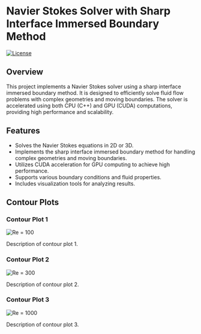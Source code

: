 # Navier Stokes Solver with Sharp Interface Immersed Boundary Method

[![License](https://img.shields.io/badge/License-MIT-blue.svg)](LICENSE)

## Overview

This project implements a Navier Stokes solver using a sharp interface immersed boundary method. It is designed to efficiently solve fluid flow problems with complex geometries and moving boundaries. The solver is accelerated using both CPU (C++) and GPU (CUDA) computations, providing high performance and scalability.

## Features

- Solves the Navier Stokes equations in 2D or 3D.
- Implements the sharp interface immersed boundary method for handling complex geometries and moving boundaries.
- Utilizes CUDA acceleration for GPU computing to achieve high performance.
- Supports various boundary conditions and fluid properties.
- Includes visualization tools for analyzing results.

## Contour Plots

### Contour Plot 1

![$$ Re = 100$$](path/to/contour_plot_1.png)

Description of contour plot 1.

### Contour Plot 2

![$$ Re = 300$$](path/to/contour_plot_2.png)

Description of contour plot 2.

### Contour Plot 3

![$$ Re = 1000$$](path/to/contour_plot_3.png)

Description of contour plot 3.
